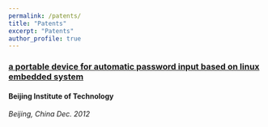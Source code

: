 ```yaml
---
permalink: /patents/
title: "Patents"
excerpt: "Patents"
author_profile: true
---
```


### [a portable device for automatic password input based on linux embedded system](https://patents.google.com/patent/CN103136489B/en:)
#### Beijing Institute of Technology
*Beijing, China Dec. 2012* <br/>
















